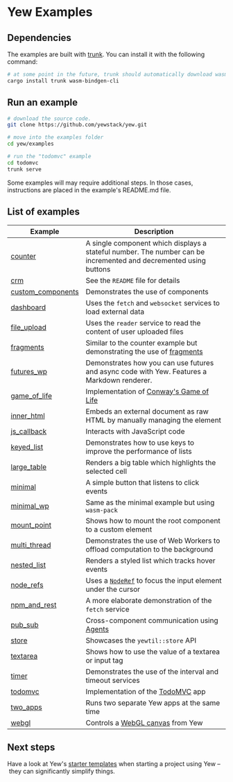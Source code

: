 # Yew Examples

## Dependencies

The examples are built with [trunk](https://github.com/thedodd/trunk).
You can install it with the following command:

```bash
# at some point in the future, trunk should automatically download wasm-bindgen for you
cargo install trunk wasm-bindgen-cli
```

## Run an example

```bash
# download the source code.
git clone https://github.com/yewstack/yew.git

# move into the examples folder
cd yew/examples

# run the "todomvc" example
cd todomvc
trunk serve
```

Some examples will may require additional steps.
In those cases, instructions are placed in the example's README.md file.

## List of examples

| Example                                | Description                                                                                                                        |
| -------------------------------------- | ---------------------------------------------------------------------------------------------------------------------------------- |
| [counter](counter)                     | A single component which displays a stateful number. The number can be incremented and decremented using buttons                   |
| [crm](crm)                             | See the `README` file for details                                                                                                  |
| [custom_components](custom_components) | Demonstrates the use of components                                                                                                 |
| [dashboard](dashboard)                 | Uses the `fetch` and `websocket` services to load external data                                                                    |
| [file_upload](file_upload)             | Uses the `reader` service to read the content of user uploaded files                                                               |
| [fragments](fragments)                 | Similar to the counter example but demonstrating the use of [fragments](https://yew.rs/docs/concepts/html/lists#fragments)         |
| [futures_wp](futures_wp)               | Demonstrates how you can use futures and async code with Yew. Features a Markdown renderer.                                        |
| [game_of_life](game_of_life)           | Implementation of [Conway's Game of Life](https://en.wikipedia.org/wiki/Conway%27s_Game_of_Life)                                   |
| [inner_html](inner_html)               | Embeds an external document as raw HTML by manually managing the element                                                           |
| [js_callback](js_callback)             | Interacts with JavaScript code                                                                                                     |
| [keyed_list](keyed_list)               | Demonstrates how to use keys to improve the performance of lists                                                                   |
| [large_table](large_table)             | Renders a big table which highlights the selected cell                                                                             |
| [minimal](minimal)                     | A simple button that listens to click events                                                                                       |
| [minimal_wp](minimal)                  | Same as the minimal example but using `wasm-pack`                                                                                  |
| [mount_point](mount_point)             | Shows how to mount the root component to a custom element                                                                          |
| [multi_thread](multi_thread)           | Demonstrates the use of Web Workers to offload computation to the background                                                       |
| [nested_list](nested_list)             | Renders a styled list which tracks hover events                                                                                    |
| [node_refs](node_refs)                 | Uses a [`NodeRef`](https://yew.rs/docs/concepts/components/refs) to focus the input element under the cursor                       |
| [npm_and_rest](npm_and_rest)           | A more elaborate demonstration of the `fetch` service                                                                              |
| [pub_sub](pub_sub)                     | Cross-component communication using [Agents](https://yew.rs/docs/concepts/agents)                                                  |
| [store](store)                         | Showcases the `yewtil::store` API                                                                                                  |
| [textarea](textarea)                   | Shows how to use the value of a textarea or input tag                                                                              |
| [timer](timer)                         | Demonstrates the use of the interval and timeout services                                                                          |
| [todomvc](todomvc)                     | Implementation of the [TodoMVC](http://todomvc.com/) app                                                                           |
| [two_apps](two_apps)                   | Runs two separate Yew apps at the same time                                                                                        |
| [webgl](webgl)                         | Controls a [WebGL canvas](https://developer.mozilla.org/en-US/docs/Web/API/WebGL_API/Tutorial/Getting_started_with_WebGL) from Yew |

## Next steps

Have a look at Yew's [starter templates](https://yew.rs/docs/getting-started/starter-templates) when starting a project using Yew – they can significantly simplify things.
